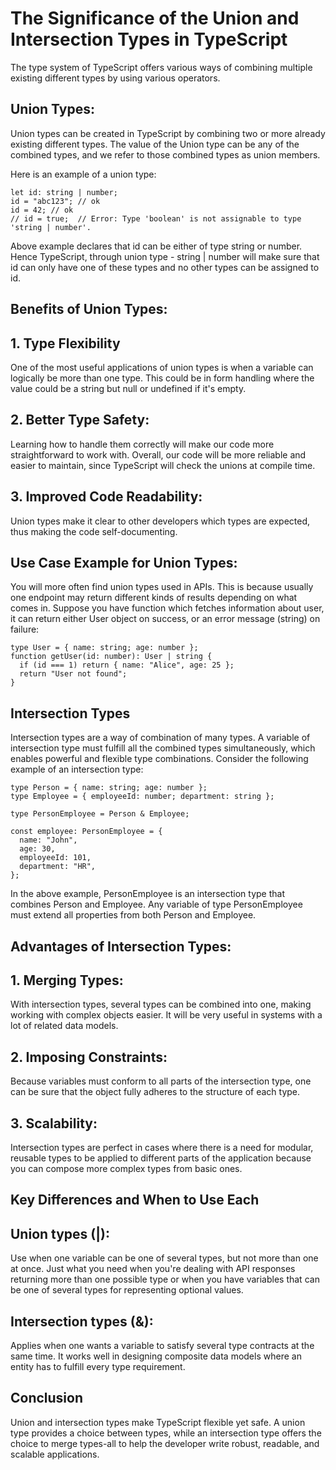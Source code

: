 # The Significance of the Union and Intersection Types in TypeScript

The type system of TypeScript offers various ways of combining multiple existing different types by using various operators.

## Union Types:

Union types can be created in TypeScript by combining two or more already existing different types. The value of the Union type can be any of the combined types, and we refer to those combined types as union members.

Here is an example of a union type:

```tsx
let id: string | number;
id = "abc123"; // ok
id = 42; // ok
// id = true;  // Error: Type 'boolean' is not assignable to type 'string | number'.
```

Above example declares that id can be either of type string or number. Hence TypeScript, through union type - string | number will make sure that id can only have one of these types and no other types can be assigned to id.

## Benefits of Union Types:

## 1. Type Flexibility

One of the most useful applications of union types is when a variable can logically be more than one type. This could be in form handling where the value could be a string but null or undefined if it's empty.

## 2. Better Type Safety:

Learning how to handle them correctly will make our code more straightforward to work with. Overall, our code will be more reliable and easier to maintain, since TypeScript will check the unions at compile time.

## 3. Improved Code Readability:

Union types make it clear to other developers which types are expected, thus making the code self-documenting.

## Use Case Example for Union Types:

You will more often find union types used in APIs. This is because usually one endpoint may return different kinds of results depending on what comes in. Suppose you have function which fetches information about user, it can return either User object on success, or an error message (string) on failure:

```tsx
type User = { name: string; age: number };
function getUser(id: number): User | string {
  if (id === 1) return { name: "Alice", age: 25 };
  return "User not found";
}
```

## Intersection Types

Intersection types are a way of combination of many types. A variable of intersection type must fulfill all the combined types simultaneously, which enables powerful and flexible type combinations.
Consider the following example of an intersection type:

```tsx
type Person = { name: string; age: number };
type Employee = { employeeId: number; department: string };

type PersonEmployee = Person & Employee;

const employee: PersonEmployee = {
  name: "John",
  age: 30,
  employeeId: 101,
  department: "HR",
};
```

In the above example, PersonEmployee is an intersection type that combines Person and Employee. Any variable of type PersonEmployee must extend all properties from both Person and Employee.

## Advantages of Intersection Types:

## 1. Merging Types:

With intersection types, several types can be combined into one, making working with complex objects easier. It will be very useful in systems with a lot of related data models.

## 2. Imposing Constraints:

Because variables must conform to all parts of the intersection type, one can be sure that the object fully adheres to the structure of each type.

## 3. Scalability:

Intersection types are perfect in cases where there is a need for modular, reusable types to be applied to different parts of the application because you can compose more complex types from basic ones.

## Key Differences and When to Use Each

## Union types (|):

Use when one variable can be one of several types, but not more than one at once. Just what you need when you're dealing with API responses returning more than one possible type or when you have variables that can be one of several types for representing optional values.

## Intersection types (&):

Applies when one wants a variable to satisfy several type contracts at the same time. It works well in designing composite data models where an entity has to fulfill every type requirement.

## Conclusion

Union and intersection types make TypeScript flexible yet safe. A union type provides a choice between types, while an intersection type offers the choice to merge types-all to help the developer write robust, readable, and scalable applications.
